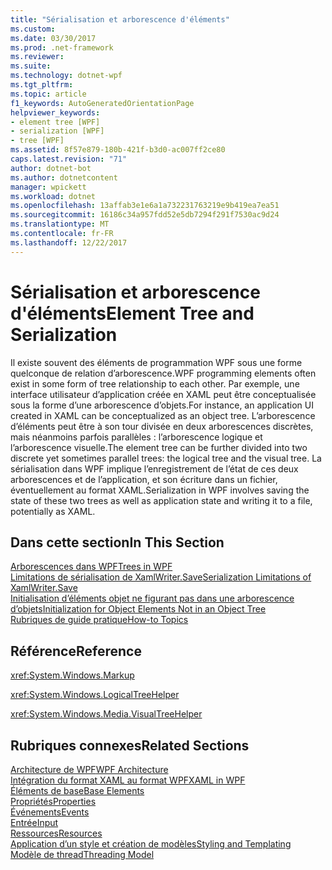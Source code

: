 ```yaml
---
title: "Sérialisation et arborescence d'éléments"
ms.custom: 
ms.date: 03/30/2017
ms.prod: .net-framework
ms.reviewer: 
ms.suite: 
ms.technology: dotnet-wpf
ms.tgt_pltfrm: 
ms.topic: article
f1_keywords: AutoGeneratedOrientationPage
helpviewer_keywords:
- element tree [WPF]
- serialization [WPF]
- tree [WPF]
ms.assetid: 8f57e879-180b-421f-b3d0-ac007ff2ce80
caps.latest.revision: "71"
author: dotnet-bot
ms.author: dotnetcontent
manager: wpickett
ms.workload: dotnet
ms.openlocfilehash: 13affab3e1e6a1a732231763219e9b419ea7ea51
ms.sourcegitcommit: 16186c34a957fdd52e5db7294f291f7530ac9d24
ms.translationtype: MT
ms.contentlocale: fr-FR
ms.lasthandoff: 12/22/2017
---
```

# <a name="element-tree-and-serialization"></a><span data-ttu-id="91b28-102">Sérialisation et arborescence d'éléments</span><span class="sxs-lookup"><span data-stu-id="91b28-102">Element Tree and Serialization</span></span>
<span data-ttu-id="91b28-103">Il existe souvent des éléments de programmation WPF sous une forme quelconque de relation d’arborescence.</span><span class="sxs-lookup"><span data-stu-id="91b28-103">WPF programming elements often exist in some form of tree relationship to each other.</span></span> <span data-ttu-id="91b28-104">Par exemple, une interface utilisateur d’application créée en XAML peut être conceptualisée sous la forme d’une arborescence d’objets.</span><span class="sxs-lookup"><span data-stu-id="91b28-104">For instance, an application UI created in XAML can be conceptualized as an object tree.</span></span> <span data-ttu-id="91b28-105">L’arborescence d’éléments peut être à son tour divisée en deux arborescences discrètes, mais néanmoins parfois parallèles : l’arborescence logique et l’arborescence visuelle.</span><span class="sxs-lookup"><span data-stu-id="91b28-105">The element tree can be further divided into two discrete yet sometimes parallel trees: the logical tree and the visual tree.</span></span> <span data-ttu-id="91b28-106">La sérialisation dans WPF implique l’enregistrement de l’état de ces deux arborescences et de l’application, et son écriture dans un fichier, éventuellement au format XAML.</span><span class="sxs-lookup"><span data-stu-id="91b28-106">Serialization in WPF involves saving the state of these two trees as well as application state and writing it to a file, potentially as XAML.</span></span>  
  
## <a name="in-this-section"></a><span data-ttu-id="91b28-107">Dans cette section</span><span class="sxs-lookup"><span data-stu-id="91b28-107">In This Section</span></span>  
 [<span data-ttu-id="91b28-108">Arborescences dans WPF</span><span class="sxs-lookup"><span data-stu-id="91b28-108">Trees in WPF</span></span>](../../../../docs/framework/wpf/advanced/trees-in-wpf.md)  
 [<span data-ttu-id="91b28-109">Limitations de sérialisation de XamlWriter.Save</span><span class="sxs-lookup"><span data-stu-id="91b28-109">Serialization Limitations of XamlWriter.Save</span></span>](../../../../docs/framework/wpf/advanced/serialization-limitations-of-xamlwriter-save.md)  
 [<span data-ttu-id="91b28-110">Initialisation d’éléments objet ne figurant pas dans une arborescence d’objets</span><span class="sxs-lookup"><span data-stu-id="91b28-110">Initialization for Object Elements Not in an Object Tree</span></span>](../../../../docs/framework/wpf/advanced/initialization-for-object-elements-not-in-an-object-tree.md)  
 [<span data-ttu-id="91b28-111">Rubriques de guide pratique</span><span class="sxs-lookup"><span data-stu-id="91b28-111">How-to Topics</span></span>](../../../../docs/framework/wpf/advanced/element-tree-and-serialization-how-to-topics.md)  
  
## <a name="reference"></a><span data-ttu-id="91b28-112">Référence</span><span class="sxs-lookup"><span data-stu-id="91b28-112">Reference</span></span>  
 <xref:System.Windows.Markup>  
  
 <xref:System.Windows.LogicalTreeHelper>  
  
 <xref:System.Windows.Media.VisualTreeHelper>  
  
## <a name="related-sections"></a><span data-ttu-id="91b28-113">Rubriques connexes</span><span class="sxs-lookup"><span data-stu-id="91b28-113">Related Sections</span></span>  
 [<span data-ttu-id="91b28-114">Architecture de WPF</span><span class="sxs-lookup"><span data-stu-id="91b28-114">WPF Architecture</span></span>](../../../../docs/framework/wpf/advanced/wpf-architecture.md)  
  [<span data-ttu-id="91b28-115">Intégration du format XAML au format WPF</span><span class="sxs-lookup"><span data-stu-id="91b28-115">XAML in WPF</span></span>](../../../../docs/framework/wpf/advanced/xaml-in-wpf.md)  
  [<span data-ttu-id="91b28-116">Éléments de base</span><span class="sxs-lookup"><span data-stu-id="91b28-116">Base Elements</span></span>](../../../../docs/framework/wpf/advanced/base-elements.md)  
  [<span data-ttu-id="91b28-117">Propriétés</span><span class="sxs-lookup"><span data-stu-id="91b28-117">Properties</span></span>](../../../../docs/framework/wpf/advanced/properties-wpf.md)  
  [<span data-ttu-id="91b28-118">Événements</span><span class="sxs-lookup"><span data-stu-id="91b28-118">Events</span></span>](../../../../docs/framework/wpf/advanced/events-wpf.md)  
  [<span data-ttu-id="91b28-119">Entrée</span><span class="sxs-lookup"><span data-stu-id="91b28-119">Input</span></span>](../../../../docs/framework/wpf/advanced/input-wpf.md)  
  [<span data-ttu-id="91b28-120">Ressources</span><span class="sxs-lookup"><span data-stu-id="91b28-120">Resources</span></span>](../../../../docs/framework/wpf/advanced/resources-wpf.md)  
  [<span data-ttu-id="91b28-121">Application d’un style et création de modèles</span><span class="sxs-lookup"><span data-stu-id="91b28-121">Styling and Templating</span></span>](../../../../docs/framework/wpf/controls/styling-and-templating.md)  
  [<span data-ttu-id="91b28-122">Modèle de thread</span><span class="sxs-lookup"><span data-stu-id="91b28-122">Threading Model</span></span>](../../../../docs/framework/wpf/advanced/threading-model.md)
